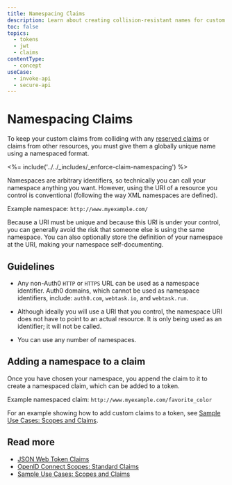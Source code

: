 ```yaml
---
title: Namespacing Claims
description: Learn about creating collision-resistant names for custom claims by using namespacing.
toc: false
topics:
  - tokens
  - jwt
  - claims
contentType:
  - concept
useCase:
  - invoke-api
  - secure-api
---
```

# Namespacing Claims

To keep your custom claims from colliding with any [reserved claims](/tokens/concepts/jwt-claims#reserved-claims) or claims from other resources, you must give them a globally unique name using a namespaced format.

<%= include('../../_includes/_enforce-claim-namespacing') %>

Namespaces are arbitrary identifiers, so technically you can call your namespace anything you want. However, using the URI of a resource you control is conventional (following the way XML namespaces are defined).

Example namespace:
`http://www.myexample.com/`

Because a URI must be unique and because this URI is under your control, you can generally avoid the risk that someone else is using the same namespace. You can also optionally store the definition of your namespace at the URI, making your namespace self-documenting.

## Guidelines

* Any non-Auth0 `HTTP` or `HTTPS` URL can be used as a namespace identifier. Auth0 domains, which cannot be used as namespace identifiers, include: `auth0.com`, `webtask.io`, and `webtask.run`.

* Although ideally you will use a URI that you control, the namespace URI does not have to point to an actual resource. It is only being used as an identifier; it will not be called.

* You can use any number of namespaces.

## Adding a namespace to a claim

Once you have chosen your namespace, you append the claim to it to create a namespaced claim, which can be added to a token.

Example namespaced claim:
`http://www.myexample.com/favorite_color`

For an example showing how to add custom claims to a token, see [Sample Use Cases: Scopes and Claims](/scopes/current/sample-use-cases#add-custom-claims-to-a-token).

## Read more

* [JSON Web Token Claims](/tokens/concepts/jwt-claims)
* [OpenID Connect Scopes: Standard Claims](/docs/scopes/current/oidc-scopes#standard-claims)
* [Sample Use Cases: Scopes and Claims](/scopes/current/sample-use-cases)